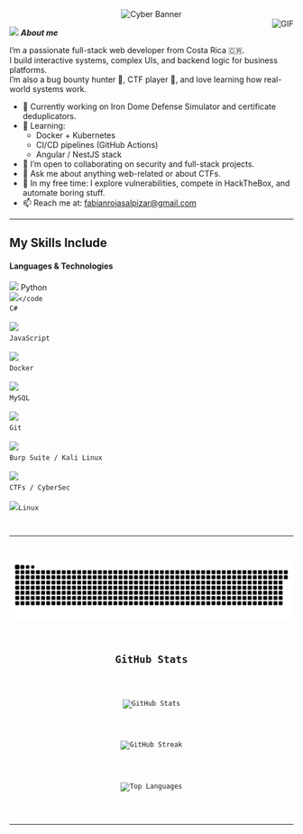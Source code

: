 <div align="center">
  <img src="https://readme-typing-svg.demolab.com?font=Orbitron&weight=800&size=35&duration=4000&pause=1000&color=39FF14&center=true&vCenter=true&width=800&height=80&lines=++%F0%9F%96%A5%EF%B8%8F+WELCOME+TO+MY+DIGITAL+REALM+%F0%9F%95%B9%EF%B8%8F;DEVELOPER+%7C+CYBER+%7C+TECH++%E2%9A%94%EF%B8%8F" alt="Cyber Banner">
</div>
<img align="right" alt="GIF" src="https://media.giphy.com/media/LmNwrBhejkK9EFP504/giphy.gif" />

<img src="https://media.giphy.com/media/ObNTw8Uzwy6KQ/giphy.gif" width="30px">&nbsp;***About me***

I’m a passionate full-stack web developer from Costa Rica 🇨🇷.  
I build interactive systems, complex UIs, and backend logic for business platforms.  
I’m also a bug bounty hunter 🐞, CTF player 🧠, and love learning how real-world systems work.

- 🔭 Currently working on Iron Dome Defense Simulator and certificate deduplicators.
- 🌱 Learning:
  - Docker + Kubernetes
  - CI/CD pipelines (GitHub Actions)
  - Angular / NestJS stack
- 👯 I’m open to collaborating on security and full-stack projects.
- 💬 Ask me about anything web-related or about CTFs.
- 👾 In my free time: I explore vulnerabilities, compete in HackTheBox, and automate boring stuff.
- 📫 Reach me at: <a href="mailto:fabianrojasalpizar@gmail.com">fabianrojasalpizar@gmail.com</a>

---

## My Skills Include

<h4>Languages & Technologies</h4>

<code><img height="20" src="https://img.icons8.com/nolan/96/python.png"></code> Python  
<code><img height="20" src="https://img.icons8.com/nolan/96/c-sharp-logo.png"/></code C#  
<code><img height="20" src="https://img.icons8.com/nolan/96/javascript.png"></code> JavaScript  
<code><img height="20" src="https://img.icons8.com/nolan/96/docker.png"></code> Docker  
<code><img height="20" src="https://img.icons8.com/nolan/96/mysql.png"></code> MySQL  
<code><img height="20" src="https://img.icons8.com/nolan/96/git.png"></code> Git  
<code><img height="20" src="https://img.icons8.com/nolan/96/bug.png"></code> Burp Suite / Kali Linux  
<code><img height="20" src="https://img.icons8.com/nolan/96/cyber-security.png"></code> CTFs / CyberSec  
<code><img height="20" src="https://img.icons8.com/nolan/96/linux.png"/></code>Linux  




---
![snake gif](https://github.com/TekyaygilFethi/TekyaygilFethi/blob/output/github-contribution-grid-snake.svg)

<h2 align="center">GitHub Stats</h2>

<div align="center" style="display: flex; flex-direction: column; align-items: center; gap: 5px;">

  <!-- Parte superior de la pirámide -->
  <img 
    src="https://github-readme-stats.vercel.app/api?username=FabianR2134&show_icons=true&hide_border=true&count_private=true&theme=tokyonight&icon_color=fad000" 
    alt="GitHub Stats"
    style="max-width: 600px; width: 50%;"
  />

</div>

<div align="center" style="display: flex; flex-direction: column; align-items: center; gap: 5px;">

  <img 
    src="https://github-readme-streak-stats.herokuapp.com/?user=FabianR2134&count_private=true&theme=radical" 
    alt="GitHub Streak"
    style="max-width: 290px; width: 50%;"
  />

</div>
  <div align="center" style="display: flex; flex-direction: column; align-items: center; gap: 5px;">

  <img 
    src="https://github-readme-stats.vercel.app/api/top-langs/?username=FabianR2134&count_private=true&theme=radical" 
    alt="Top Languages"
    style="max-width: 290px; width: 50%;"
  />


</div>


---
